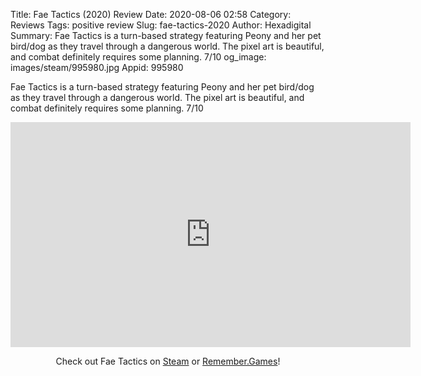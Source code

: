 Title: Fae Tactics (2020) Review
Date: 2020-08-06 02:58
Category: Reviews
Tags: positive review
Slug: fae-tactics-2020
Author: Hexadigital
Summary: Fae Tactics is a turn-based strategy featuring Peony and her pet bird/dog as they travel through a dangerous world. The pixel art is beautiful, and combat definitely requires some planning. 7/10
og_image: images/steam/995980.jpg
Appid: 995980

Fae Tactics is a turn-based strategy featuring Peony and her pet bird/dog as they travel through a dangerous world. The pixel art is beautiful, and combat definitely requires some planning. 7/10

<center><iframe src="https://www.youtube.com/embed/QzG9BiauRDQ?feature=oembed" allow="accelerometer; autoplay; encrypted-media; gyroscope; picture-in-picture" width="640" height="360" frameborder="0"></iframe>

Check out Fae Tactics on [Steam](https://store.steampowered.com/app/995980/?curator_clanid=34633900) or [Remember.Games](https://remember.games/game/723/)!</center>
